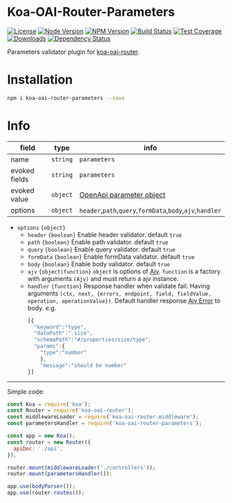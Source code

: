 # Koa-OAI-Router-Parameters

[license-img]: http://img.shields.io/badge/license-MIT-green.svg
[license-url]: http://opensource.org/licenses/MIT

[node-image]: https://img.shields.io/badge/node.js-v6.0.0-blue.svg
[node-url]: http://nodejs.org/download/

[npm-img]: https://img.shields.io/npm/v/koa-oai-router-parameters.svg
[npm-url]: https://npmjs.org/package/koa-oai-router-parameters

[travis-img]: https://travis-ci.org/oaijs/koa-oai-router-parameters.svg
[travis-url]: https://travis-ci.org/oaijs/koa-oai-router-parameters

[coveralls-img]: https://coveralls.io/repos/github/oaijs/koa-oai-router-parameters/badge.svg
[coveralls-url]: https://coveralls.io/github/oaijs/koa-oai-router-parameters

[downloads-image]: https://img.shields.io/npm/dm/koa-oai-router-parameters.svg
[downloads-url]: https://npmjs.org/package/koa-oai-router-parameters

[david-img]: https://img.shields.io/david/oaijs/koa-oai-router-parameters.svg
[david-url]: https://david-dm.org/oaijs/koa-oai-router-parameters

[router]: https://github.com/BiteBit/koa-oai-router

[param]: https://github.com/OAI/OpenAPI-Specification/blob/master/versions/2.0.md#parameter-object
[ajv]: https://github.com/epoberezkin/ajv
[ajv-error]: https://github.com/epoberezkin/ajv#error-objects

[![License][license-img]][license-url]
[![Node Version][node-image]][node-url]
[![NPM Version][npm-img]][npm-url]
[![Build Status][travis-img]][travis-url]
[![Test Coverage][coveralls-img]][coveralls-url]
[![Downloads][downloads-image]][downloads-url]
[![Dependency Status][david-img]][david-url]

Parameters validator plugin for [koa-oai-router][router].

# Installation
```bash
npm i koa-oai-router-parameters --save
```

# Info
|field|type|info|
|---|---|---|
|name|`string`|`parameters`|
|evoked fields|`string`| `parameters`|
|evoked value|`object`| [OpenApi parameter object][param]|
|options|`object`| `header`,`path`,`query`,`formData`,`body`,`ajv`,`handler` |

* `options` `{object}`
  * `header` `{boolean}` Enable header validator. default `true`
  * `path` `{boolean}` Enable path validator. default `true`
  * `query` `{boolean}` Enable query validator. default `true`
  * `formData` `{boolean}` Enable formData validator. default `true`
  * `body` `{boolean}` Enable body validator. default `true`
  * `ajv` `{object|function}` `object` is options of [Ajv][ajv]. `function` is a factory with arguments `(Ajv)` and must return a ajv instance.
  * `handler` `{function}` Response handler when validate fail. Having arguments `(ctx, next, {errors, endpoint, field, fieldValue, operation, operationValue})`. Default handler response [Ajv Error][ajv-error] to body. e.g.
    ```js
    [{
      "keyword":"type",
      "dataPath":".size",
      "schemaPath":"#/properties/size/type",
      "params":{
        "type":"number"
        },
        "message":"should be number"
    }]
    ```

---

Simple code:
```js
const Koa = require('koa');
const Router = require('koa-oai-router');
const middlewareLoader = require('koa-oai-router-middleware');
const parametersHandler = require('koa-oai-router-parameters');

const app = new Koa();
const router = new Router({
  apiDoc: './api',
});

router.mount(middlewareLoader('./controllers'));
router.mount(parametersHandler());

app.use(bodyParser());
app.use(router.routes());
```
